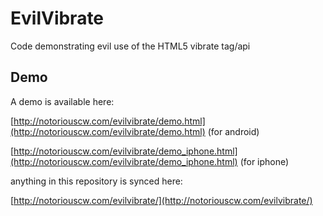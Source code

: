 EvilVibrate
===========

Code demonstrating evil use of the HTML5 vibrate tag/api

Demo
----

A demo is available here:

[http://notoriouscw.com/evilvibrate/demo.html](http://notoriouscw.com/evilvibrate/demo.html) (for android)

[http://notoriouscw.com/evilvibrate/demo_iphone.html](http://notoriouscw.com/evilvibrate/demo_iphone.html) (for iphone)

anything in this repository is synced here:

[http://notoriouscw.com/evilvibrate/](http://notoriouscw.com/evilvibrate/)
